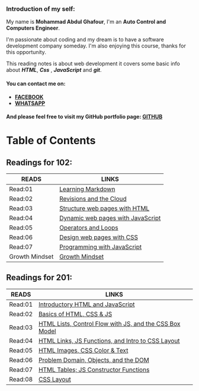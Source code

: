 ### Introduction of my self:
My name is **Mohammad Abdul Ghafour**, I'm an **Auto Control and Computers Engineer**.

I'm passionate about coding and my dream is to have a software development company someday.
I'm also enjoying this course, thanks for this opportunity.

This reading notes is about web development it covers some basic info about ***HTML***, ***Css*** , ***JavaScript*** and ***git***.

#### You can contact me on:
* **[FACEBOOK](https://ar-ar.facebook.com/)**
* **[WHATSAPP](https://www.whatsapp.com/)**

#### And please feel free to visit my GitHub portfolio page: [**GITHUB**](https://github.com/Mohammad-Abdul-Ghafour)

# Table of Contents

## Readings for 102:

READS | LINKS
--------- | ---------
Read:01 | [Learning Markdown](102/Read:01.md)
Read:02 | [Revisions and the Cloud](102/Read:02.md)
Read:03 | [Structure web pages with HTML](102/Read:03.md)
Read:04 | [Dynamic web pages with JavaScript](102/Read:04.md)
Read:05 | [Operators and Loops](102/Read:05.md)
Read:06 | [Design web pages with CSS](102/Read:06.md)
Read:07 | [Programming with JavaScript](102/Read:07.md)
Growth Mindset | [Growth Mindset](102/Growth-Mindset.md)

## Readings for 201:

READS | LINKS
--------- | ---------
Read:01 | [Introductory HTML and JavaScript](201/class-01.md)
Read:02 | [Basics of HTML, CSS & JS](201/class-02.md)
Read:03 | [HTML Lists, Control Flow with JS, and the CSS Box Model](201/class-03.md)
Read:04 | [HTML Links, JS Functions, and Intro to CSS Layout](201/class-04.md)
Read:05 | [HTML Images, CSS Color & Text](201/class-05.md)
Read:06 | [Problem Domain, Objects, and the DOM](201/class-06.md)
Read:07 | [HTML Tables; JS Constructor Functions](201/class-07.md)
Read:08 | [CSS Layout](201/class-08.md)
